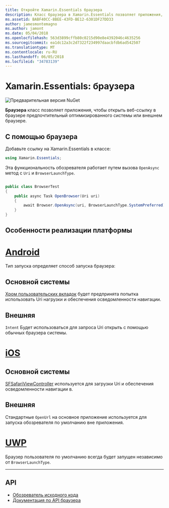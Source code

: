 ```yaml
---
title: Откройте Xamarin.Essentials браузера
description: Класс браузера в Xamarin.Essentials позволяет приложения, чтобы открыть веб-ссылку в браузере предпочтительный оптимизированного системы или внешнем браузере.
ms.assetid: BABF40CC-8BEE-43FD-BE12-6301DF27DD33
author: jamesmontemagno
ms.author: jamont
ms.date: 05/04/2018
ms.openlocfilehash: 563d3899cffb80c0215d90e8e4392046c4635256
ms.sourcegitcommit: ea1dc12a3c2d7322f234997daacbfdb6ad542507
ms.translationtype: MT
ms.contentlocale: ru-RU
ms.lasthandoff: 06/05/2018
ms.locfileid: "34783139"
---
```

# <a name="xamarinessentials-browser"></a>Xamarin.Essentials: браузера

![Предварительная версия NuGet](~/media/shared/pre-release.png)

**Браузера** класс позволяет приложения, чтобы открыть веб-ссылку в браузере предпочтительный оптимизированного системы или внешнем браузере.

## <a name="using-browser"></a>С помощью браузера

Добавьте ссылку на Xamarin.Essentials в классе:

```csharp
using Xamarin.Essentials;
```

Эта функциональность обозревателя работает путем вызова `OpenAsync` метод с `Uri` и `BrowserLaunchType`.

```csharp

public class BrowserTest
{
    public async Task OpenBrowser(Uri uri)
    {
        await Browser.OpenAsync(uri, BrowserLaunchType.SystemPreferred);
    }
}
```

## <a name="platform-implementation-specifics"></a>Особенности реализации платформы

# <a name="androidtabandroid"></a>[Android](#tab/android)

Тип запуска определяет способ запуска браузера:

## <a name="system-preferred"></a>Основной системы

[Хром пользовательских вкладок](https://developer.chrome.com/multidevice/android/customtabs) будет предпринята попытка использовать Uri нагрузки и обеспечения осведомленности навигации.

## <a name="external"></a>Внешняя

`Intent` Будет использоваться для запроса Uri открыть с помощью обычных браузера системы.

# <a name="iostabios"></a>[iOS](#tab/ios)

## <a name="system-preferred"></a>Основной системы

[SFSafariViewController](https://developer.xamarin.com/api/type/SafariServices.SFSafariViewController/) используется для загрузки Uri и обеспечения осведомленности навигации в.

## <a name="external"></a>Внешняя

Стандартные `OpenUrl` на основное приложение используется для запуска обозревателя по умолчанию вне приложения.

# <a name="uwptabuwp"></a>[UWP](#tab/uwp)

Браузер пользователя по умолчанию всегда будет запущен независимо от `BrowserLaunchType`.

--------------

## <a name="api"></a>API

- [Обозреватель исходного кода](https://github.com/xamarin/Essentials/tree/master/Xamarin.Essentials/Browser)
- [Документация по API браузера](xref:Xamarin.Essentials.Browser)
